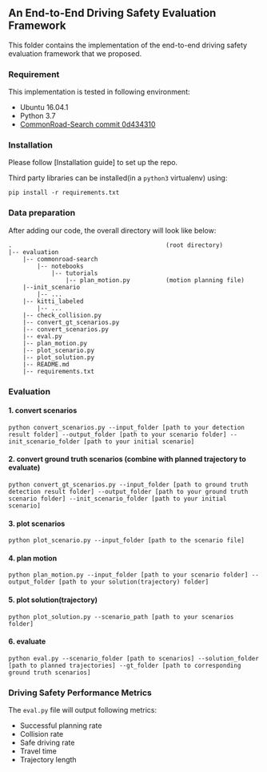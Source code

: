 ## An End-to-End Driving Safety Evaluation Framework

This folder contains the implementation of the end-to-end driving safety evaluation framework that we proposed.

### Requirement

This implementation is tested in following environment:
- Ubuntu 16.04.1
- Python 3.7
- [CommonRoad-Search commit 0d434310](https://gitlab.lrz.de/tum-cps/commonroad-search/-/tree/0d434310f393e5af6c155507e691982ab8fd27890)

### Installation

Please follow [Installation guide] to set up the repo.

Third party libraries can be installed(in a `python3` virtualenv) using:

```
pip install -r requirements.txt
```

### Data preparation

After adding our code, the overall directory will look like below:

```
.                                           (root directory)
|-- evaluation
    |-- commonroad-search
        |-- notebooks
            |-- tutorials
                |-- plan_motion.py          (motion planning file)
    |--init_scenario
        |-- ...
    |-- kitti_labeled
        |-- ...
    |-- check_collision.py
    |-- convert_gt_scenarios.py
    |-- convert_scenarios.py
    |-- eval.py
    |-- plan_motion.py
    |-- plot_scenario.py
    |-- plot_solution.py
    |-- README.md
    |-- requirements.txt
```

### Evaluation

#### 1. convert scenarios
```
python convert_scenarios.py --input_folder [path to your detection result folder] --output_folder [path to your scenario folder] --init_scenario_folder [path to your initial scenario]
```

#### 2. convert ground truth scenarios (combine with planned trajectory to evaluate)
```
python convert_gt_scenarios.py --input_folder [path to ground truth detection result folder] --output_folder [path to your ground truth scenario folder] --init_scenario_folder [path to your initial scenario]
```

#### 3. plot scenarios
```
python plot_scenario.py --input_folder [path to the scenario file] 
```

#### 4. plan motion
```
python plan_motion.py --input_folder [path to your scenario folder] --output_folder [path to your solution(trajectory) folder]
```

#### 5. plot solution(trajectory)
```
python plot_solution.py --scenario_path [path to your scenarios folder]
```

#### 6. evaluate
```
python eval.py --scenario_folder [path to scenarios] --solution_folder [path to planned trajectories] --gt_folder [path to corresponding ground truth scenarios]
```

### Driving Safety Performance Metrics

The `eval.py` file will output following metrics:
- Successful planning rate
- Collision rate
- Safe driving rate
- Travel time
- Trajectory length


